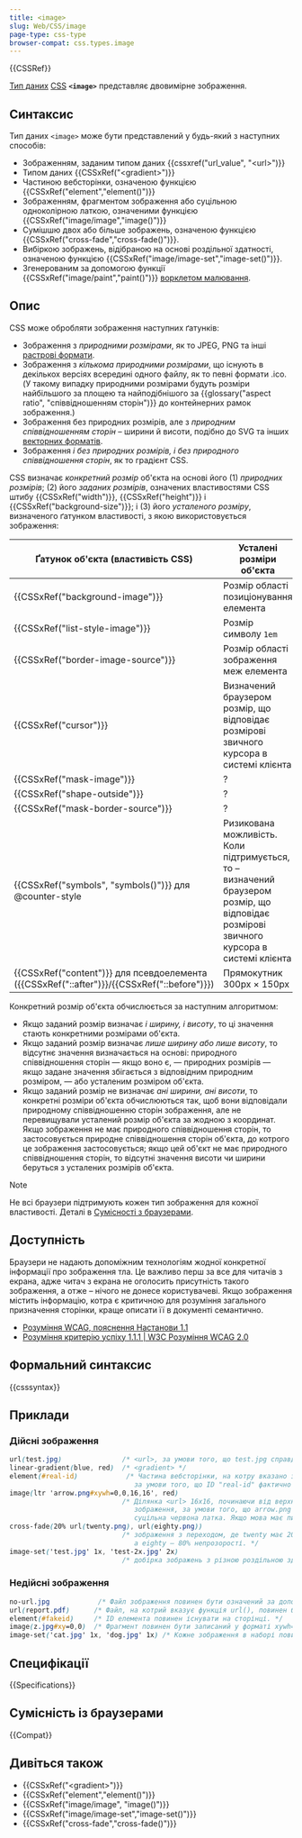 ```yaml
---
title: <image>
slug: Web/CSS/image
page-type: css-type
browser-compat: css.types.image
---
```


{{CSSRef}}

[Тип даних](/uk/docs/Web/CSS/CSS_Types) [CSS](/uk/docs/Web/CSS) **`<image>`** представляє двовимірне зображення.

## Синтаксис

Тип даних `<image>` може бути представлений у будь-який з наступних способів:

- Зображенням, заданим типом даних {{cssxref("url_value", "&lt;url&gt;")}}
- Типом даних {{CSSxRef("&lt;gradient&gt;")}}
- Частиною вебсторінки, означеною функцією {{CSSxRef("element","element()")}}
- Зображенням, фрагментом зображення або суцільною одноколірною латкою, означеними функцією {{CSSxRef("image/image","image()")}}
- Сумішшю двох або більше зображень, означеною функцією {{CSSxRef("cross-fade","cross-fade()")}}.
- Вибіркою зображень, відібраною на основі роздільної здатності, означеною функцією {{CSSxRef("image/image-set","image-set()")}}.
- Згенерованим за допомогою функції {{CSSxRef("image/paint","paint()")}} [ворклетом малювання](/uk/docs/Web/API/CSS_Painting_API).

## Опис

CSS може обробляти зображення наступних ґатунків:

- Зображення з _природними розмірами_, як то JPEG, PNG та інші [растрові формати](https://uk.wikipedia.org/wiki/%D0%A0%D0%B0%D1%81%D1%82%D1%80%D0%BE%D0%B2%D0%B0_%D0%B3%D1%80%D0%B0%D1%84%D1%96%D0%BA%D0%B0).
- Зображення з _кількома природними розмірами_, що існують в декількох версіях всередині одного файлу, як то певні формати .ico. (У такому випадку природними розмірами будуть розміри найбільшого за площею та найподібнішого за {{glossary("aspect ratio", "співвідношенням сторін")}} до контейнерних рамок зображення.)
- Зображення без природних розмірів, але з _природним співвідношенням сторін_ – ширини й висоти, подібно до SVG та інших [векторних форматів](https://uk.wikipedia.org/wiki/%D0%92%D0%B5%D0%BA%D1%82%D0%BE%D1%80%D0%BD%D0%B0_%D0%B3%D1%80%D0%B0%D1%84%D1%96%D0%BA%D0%B0).
- Зображення _і без природних розмірів, і без природного співвідношення сторін_, як то градієнт CSS.

CSS визначає _конкретний розмір_ об'єкта на основі його (1) _природних розмірів_; (2) його _заданих розмірів_, означених властивостями CSS штибу {{CSSxRef("width")}}, {{CSSxRef("height")}} і {{CSSxRef("background-size")}}; і (3) його _усталеного розміру_, визначеного ґатунком властивості, з якою використовується зображення:

| Ґатунок об'єкта (властивість CSS)                                                          | Усталені розміри об'єкта                                                                                                                |
| ------------------------------------------------------------------------------------------ | --------------------------------------------------------------------------------------------------------------------------------------- |
| {{CSSxRef("background-image")}}                                                            | Розмір області позиціонування елемента                                                                                                  |
| {{CSSxRef("list-style-image")}}                                                            | Розмір символу `1em`                                                                                                                    |
| {{CSSxRef("border-image-source")}}                                                         | Розмір області зображення меж елемента                                                                                                  |
| {{CSSxRef("cursor")}}                                                                      | Визначений браузером розмір, що відповідає розмірові звичного курсора в системі клієнта                                                 |
| {{CSSxRef("mask-image")}}                                                                  | ?                                                                                                                                       |
| {{CSSxRef("shape-outside")}}                                                               | ?                                                                                                                                       |
| {{CSSxRef("mask-border-source")}}                                                          | ?                                                                                                                                       |
| {{CSSxRef("symbols", "symbols()")}} для @counter-style                                     | Ризикована можливість. Коли підтримується, то – визначений браузером розмір, що відповідає розмірові звичного курсора в системі клієнта |
| {{CSSxRef("content")}} для псевдоелемента ({{CSSxRef("::after")}}/{{CSSxRef("::before")}}) | Прямокутник 300px × 150px                                                                                                               |

Конкретний розмір об'єкта обчислюється за наступним алгоритмом:

- Якщо заданий розмір визначає _і ширину, і висоту_, то ці значення стають конкретними розмірами об'єкта.
- Якщо заданий розмір визначає _лише ширину або лише висоту_, то відсутнє значення визначається на основі: природного співвідношення сторін — якщо воно є, — природних розмірів — якщо задане значення збігається з відповідним природним розміром, — або усталеним розміром об'єкта.
- Якщо заданий розмір не визначає _ані ширини, ані висоти_, то конкретні розміри об'єкта обчислюються так, щоб вони відповідали природному співвідношенню сторін зображення, але не перевищували усталений розмір об'єкта за жодною з координат. Якщо зображення не має природного співвідношення сторін, то застосовується природне співвідношення сторін об'єкта, до котрого це зображення застосовується; якщо цей об'єкт не має природного співвідношення сторін, то відсутні значення висоти чи ширини беруться з усталених розмірів об'єкта.

> [!NOTE]
> Не всі браузери підтримують кожен тип зображення для кожної властивості. Деталі в [Сумісності з браузерами](#sumisnist-iz-brauzeramy).

## Доступність

Браузери не надають допоміжним технологіям жодної конкретної інформації про зображення тла. Це важливо перш за все для читачів з екрана, адже читач з екрана не оголосить присутність такого зображення, а отже – нічого не донесе користувачеві. Якщо зображення містить інформацію, котра є критичною для розуміння загального призначення сторінки, краще описати її в документі семантично.

- [Розуміння WCAG, пояснення Настанови 1.1](/uk/docs/Web/Accessibility/Understanding_WCAG/Perceivable#guideline_1.1_—_providing_text_alternatives_for_non-text_content)
- [Розуміння критерію успіху 1.1.1 | W3C Розуміння WCAG 2.0](https://www.w3.org/TR/2016/NOTE-UNDERSTANDING-WCAG20-20161007/text-equiv-all.html)

## Формальний синтаксис

{{csssyntax}}

## Приклади

### Дійсні зображення

```css example-good
url(test.jpg)               /* <url>, за умови того, що test.jpg справді є зображенням */
linear-gradient(blue, red)  /* <gradient> */
element(#real-id)            /* Частина вебсторінки, на котру вказано за допомогою функції element(),
                               за умови того, що ID "real-id" фактично існує на сторінці */
image(ltr 'arrow.png#xywh=0,0,16,16', red)
                            /* Ділянка <url> 16x16, починаючи від верхнього лівого кута вихідного
                               зображення, за умови того, що arrow.png – підтримуване зображення, інакше –
                               суцільна червона латка. Якщо мова має письмо справа наліво, то зображення буде віддзеркалено по горизонталі. */
cross-fade(20% url(twenty.png), url(eighty.png))
                            /* зображення з переходом, де twenty має 20% непрозорості,
                               а eighty – 80% непрозорості. */
image-set('test.jpg' 1x, 'test-2x.jpg' 2x)
                            /* добірка зображень з різною роздільною здатністю */
```

### Недійсні зображення

```css example-bad
no-url.jpg            /* Файл зображення повинен бути означений за допомогою функції url(). */
url(report.pdf)      /* Файл, на котрий вказує функція url(), повинен бути зображенням. */
element(#fakeid)     /* ID елемента повинен існувати на сторінці. */
image(z.jpg#xy=0,0)  /* Фрагмент повинен бути записаний у форматі xywh=#,#,#,# */
image-set('cat.jpg' 1x, 'dog.jpg' 1x) /* Кожне зображення в наборі повинно мати іншу роздільну здатність */
```

## Специфікації

{{Specifications}}

## Сумісність із браузерами

{{Compat}}

## Дивіться також

- {{CSSxRef("&lt;gradient&gt;")}}
- {{CSSxRef("element","element()")}}
- {{CSSxRef("image/image", "image()")}}
- {{CSSxRef("image/image-set","image-set()")}}
- {{CSSxRef("cross-fade","cross-fade()")}}
